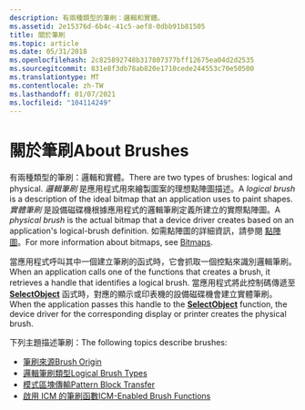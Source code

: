 ```yaml
---
description: 有兩種類型的筆刷：邏輯和實體。
ms.assetid: 2e15376d-6b4c-41c5-aef8-0dbb91b81505
title: 關於筆刷
ms.topic: article
ms.date: 05/31/2018
ms.openlocfilehash: 2c825892748b317807377bff12675ea04d2d2535
ms.sourcegitcommit: 831e8f3db78ab820e1710cede244553c70e50500
ms.translationtype: MT
ms.contentlocale: zh-TW
ms.lasthandoff: 01/07/2021
ms.locfileid: "104114249"
---
```

# <a name="about-brushes"></a><span data-ttu-id="c7583-103">關於筆刷</span><span class="sxs-lookup"><span data-stu-id="c7583-103">About Brushes</span></span>

<span data-ttu-id="c7583-104">有兩種類型的筆刷：邏輯和實體。</span><span class="sxs-lookup"><span data-stu-id="c7583-104">There are two types of brushes: logical and physical.</span></span> <span data-ttu-id="c7583-105">*邏輯筆刷* 是應用程式用來繪製圖案的理想點陣圖描述。</span><span class="sxs-lookup"><span data-stu-id="c7583-105">A *logical brush* is a description of the ideal bitmap that an application uses to paint shapes.</span></span> <span data-ttu-id="c7583-106">*實體筆刷* 是設備磁碟機根據應用程式的邏輯筆刷定義所建立的實際點陣圖。</span><span class="sxs-lookup"><span data-stu-id="c7583-106">A *physical brush* is the actual bitmap that a device driver creates based on an application's logical-brush definition.</span></span> <span data-ttu-id="c7583-107">如需點陣圖的詳細資訊，請參閱 [點陣圖](bitmaps.md)。</span><span class="sxs-lookup"><span data-stu-id="c7583-107">For more information about bitmaps, see [Bitmaps](bitmaps.md).</span></span>

<span data-ttu-id="c7583-108">當應用程式呼叫其中一個建立筆刷的函式時，它會抓取一個控點來識別邏輯筆刷。</span><span class="sxs-lookup"><span data-stu-id="c7583-108">When an application calls one of the functions that creates a brush, it retrieves a handle that identifies a logical brush.</span></span> <span data-ttu-id="c7583-109">當應用程式將此控制碼傳遞至 [**SelectObject**](/windows/desktop/api/Wingdi/nf-wingdi-selectobject) 函式時，對應的顯示或印表機的設備磁碟機會建立實體筆刷。</span><span class="sxs-lookup"><span data-stu-id="c7583-109">When the application passes this handle to the [**SelectObject**](/windows/desktop/api/Wingdi/nf-wingdi-selectobject) function, the device driver for the corresponding display or printer creates the physical brush.</span></span>

<span data-ttu-id="c7583-110">下列主題描述筆刷：</span><span class="sxs-lookup"><span data-stu-id="c7583-110">The following topics describe brushes:</span></span>

-   [<span data-ttu-id="c7583-111">筆刷來源</span><span class="sxs-lookup"><span data-stu-id="c7583-111">Brush Origin</span></span>](brush-origin.md)
-   [<span data-ttu-id="c7583-112">邏輯筆刷類型</span><span class="sxs-lookup"><span data-stu-id="c7583-112">Logical Brush Types</span></span>](logical-brush-types.md)
-   [<span data-ttu-id="c7583-113">模式區塊傳輸</span><span class="sxs-lookup"><span data-stu-id="c7583-113">Pattern Block Transfer</span></span>](pattern-block-transfer.md)
-   [<span data-ttu-id="c7583-114">啟用 ICM 的筆刷函數</span><span class="sxs-lookup"><span data-stu-id="c7583-114">ICM-Enabled Brush Functions</span></span>](icm-enabled-brush-functions.md)

 

 



